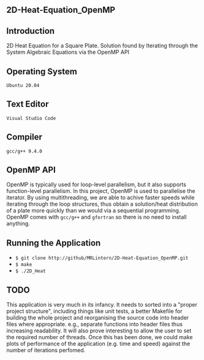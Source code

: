 ## 2D-Heat-Equation_OpenMP

## Introduction
2D Heat Equation for a Square Plate. Solution found by Iterating through the System Algebraic Equations via the OpenMP API

## Operating System
`Ubuntu 20.04`

## Text Editor
`Visual Studio Code`

## Compiler
`gcc/g++ 9.4.0`

## OpenMP API
OpenMP is typically used for loop-level parallelism, but it also supports function-level parallelism.
In this project, OpenMP is used to parallelise the iterator. By using multithreading, we are able to achive
faster speeds while iterating through the loop structures, thus obtain a solution/heat distribution of a plate
more quickly than we would via a sequential programming.
OpenMP comes with `gcc/g++` and `gfortran` so there is no need to install anything.

## Running the Application

  * `$ git clone http://github/MRLintern/2D-Heat-Equation_OpenMP.git`
  * `$ make`
  * `$ ./2D_Heat`

## TODO

This application is very much in its infancy. It needs to sorted into a "proper project structure", including things like unit tests, a better Makefile for building the whole project and reorganising the source code into header files where appropriate. e.g., separate functions into header files thus increasing readability. It will also prove interesting to allow the user to set the required number of threads. Once this has been done, we could make plots of performance of the application (e.g. time and speed) against the number of iterations perfomed.
  
  
  
  

